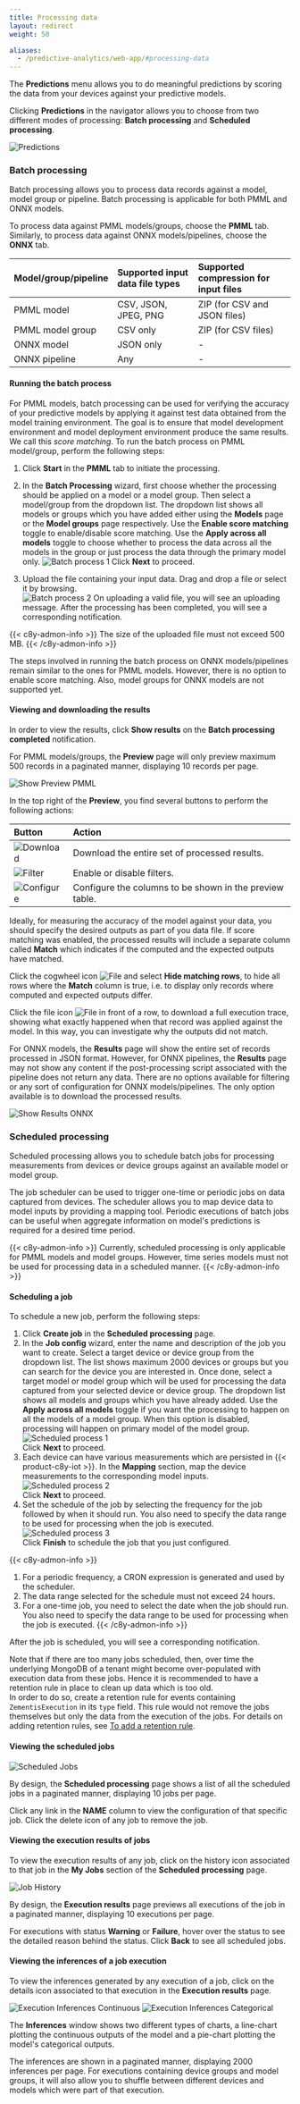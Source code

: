 ```yaml
---
title: Processing data
layout: redirect
weight: 50

aliases:
  - /predictive-analytics/web-app/#processing-data
---
```


The **Predictions** menu allows you to do meaningful predictions by scoring the data from your devices against your predictive models.

Clicking **Predictions** in the navigator allows you to choose from two different modes of processing: **Batch processing** and **Scheduled processing**.

![Predictions](/images/zementis/zementis-predictions.png)

### Batch processing

Batch processing allows you to process data records against a model, model group or pipeline. Batch processing is applicable for both PMML and ONNX models.

To process data against PMML models/groups, choose the **PMML** tab. Similarly, to process data against ONNX models/pipelines, choose the **ONNX** tab.

|Model/group/pipeline|Supported input data file types|Supported compression for input files
|:---|:---|:---|
|PMML model|CSV, JSON, JPEG, PNG|ZIP (for CSV and JSON files)
|PMML model group|CSV only|ZIP (for CSV files)
|ONNX model|JSON only|-
|ONNX pipeline| Any |-

#### Running the batch process

For PMML models, batch processing can be used for verifying the accuracy of your predictive models by applying it against test data obtained from the model training environment. The goal is to ensure that model development environment and model deployment environment produce the same results. We call this *score matching*. To run the batch process on PMML model/group, perform the following steps:

1. Click **Start** in the **PMML** tab to initiate the processing.

2. In the **Batch Processing** wizard, first choose whether the processing should be applied on a model or a model group. Then select a model/group from the dropdown list. The dropdown list shows all models or groups which you have added either using the **Models** page or the **Model groups**
page respectively. Use the **Enable score matching** toggle to enable/disable score matching. Use the **Apply across all models** toggle to choose whether to process the data across all the models in the group or just process the data through the primary model only.
![Batch process 1](/images/zementis/zementis-batch-process1.jpeg)
Click **Next** to proceed. <br>
3. Upload the file containing your input data. Drag and drop a file or select it by browsing. <br>
![Batch process 2](/images/zementis/zementis-batch-process2.jpeg)
On uploading a valid file, you will see an uploading message.
After the processing has been completed, you will see a corresponding notification.

{{< c8y-admon-info >}}
The size of the uploaded file must not exceed 500 MB.
{{< /c8y-admon-info >}}

The steps involved in running the batch process on ONNX models/pipelines remain similar to the ones for PMML models. However, there is no option to enable score matching. Also, model groups for ONNX models are not supported yet.

#### Viewing and downloading the results

In order to view the results, click **Show results** on the **Batch processing completed** notification.

For PMML models/groups, the **Preview** page will only preview maximum 500 records in a paginated manner, displaying 10 records per page.

![Show Preview PMML](/images/zementis/zementis-batch-process-results.png)

In the top right of the **Preview**, you find several buttons to perform the following actions:

|Button|Action
|:---|:---
|![Download](/images/zementis/zementis-download-icon.png)|Download the entire set of processed results.
|![Filter](/images/zementis/zementis-filter-icon.png)|Enable or disable filters.
|![Configure](/images/zementis/zementis-cogwheel-icon.png)|Configure the columns to be shown in the preview table.

Ideally, for measuring the accuracy of the model against your data, you should specify the desired outputs as part of you data file. If score matching was enabled, the processed results will include a separate column called **Match** which indicates if the computed and the expected outputs have matched.

Click the cogwheel icon <img src="/images/zementis/zementis-cogwheel-icon.png" alt="File" style="display:inline-block; margin:0"> and select **Hide matching rows**, to hide all rows where the **Match** column is true, i.e. to display only records where computed and expected outputs differ.

Click the file icon <img src="/images/zementis/zementis-file-icon.png" alt="File" style="display:inline-block; margin:0"> in front of a row, to download a full execution trace, showing what exactly happened when that record was applied against the model. In this way, you can investigate why the outputs did not match.

For ONNX models, the **Results** page will show the entire set of records processed in JSON format. However, for ONNX pipelines, the **Results** page may not show any content if the post-processing script associated with the pipeline does not return any data. There are no options available for filtering or any sort of configuration for ONNX models/pipelines. The only option available is to download the processed results.

![Show Results ONNX](/images/zementis/zementis-batch-process-results-onnx.png)


### Scheduled processing

Scheduled processing allows you to schedule batch jobs for processing measurements from devices or device groups against an available model or model group.

The job scheduler can be used to trigger one-time or periodic jobs on data captured from devices. The scheduler allows you to map device data to model inputs by providing a mapping tool. Periodic executions of batch jobs can be useful when aggregate information on model's predictions is required for a desired time period.

{{< c8y-admon-info >}}
Currently, scheduled processing is only applicable for PMML models and model groups. However, time series models must not be used for processing data in a scheduled manner.
{{< /c8y-admon-info >}}

#### Scheduling a job

To schedule a new job, perform the following steps:

1. Click **Create job** in the **Scheduled processing** page.
2. In the **Job config** wizard, enter the name and description of the job you want to create. Select a target device or device group from the dropdown list. The list shows maximum 2000 devices or groups but you can search for the device you are interested in.
Once done, select a target model or model group which will be used for processing the data captured from your selected device or device group. The dropdown list shows all models and groups which you have already added.
Use the **Apply across all models** toggle if you want the processing to happen on all the models of a model group. When this option is disabled, processing will happen on primary model of the model group.<br>
![Scheduled process 1](/images/zementis/zementis-jobconfig-info.png)
<br>Click **Next** to proceed.
3. Each device can have various measurements which are persisted in {{< product-c8y-iot >}}. In the **Mapping** section, map the device measurements to the corresponding model inputs.<br>
![Scheduled process 2](/images/zementis/zementis-jobconfig-mapping.png)
<br>Click **Next** to proceed.
4. Set the schedule of the job by selecting the frequency for the job followed by when it should run. You also need to specify the data range to be used for processing when the job is executed.
![Scheduled process 3](/images/zementis/zementis-jobconfig-schedule.png)
<br>Click **Finish** to schedule the job that you just configured.

{{< c8y-admon-info >}}
1. For a periodic frequency, a CRON expression is generated and used by the scheduler.
2. The data range selected for the schedule must not exceed 24 hours.
3. For a one-time job, you need to select the date when the job should run. You also need to specify the data range to be used for processing when the job is executed.
{{< /c8y-admon-info >}}

After the job is scheduled, you will see a corresponding notification.

Note that if there are too many jobs scheduled, then, over time the underlying MongoDB of a tenant might become over-populated with execution data from these jobs.
Hence it is recommended to have a retention rule in place to clean up data which is too old.  <br>
In order to do so, create a retention rule for events containing `ZementisExecution` in its `type` field. This rule would not remove the jobs themselves but only the
data from the execution of the jobs.
For details on adding retention rules, see [To add a retention rule](/users-guide/administration/#add-retention-rule).

#### Viewing the scheduled jobs

![Scheduled Jobs](/images/zementis/zementis-scheduled-jobs.png)

By design, the **Scheduled processing** page shows a list of all the scheduled jobs in a paginated manner, displaying 10 jobs per page.

Click any link in the **NAME** column to view the configuration of that specific job. Click the delete icon of any job to remove the job.

#### Viewing the execution results of jobs

To view the execution results of any job, click on the history icon associated to that job in the **My Jobs** section of the **Scheduled processing** page.

![Job History](/images/zementis/zementis-job-execution-history.png)

By design, the **Execution results** page previews all executions of the job in a paginated manner, displaying 10 executions per page.

For executions with status **Warning** or **Failure**, hover over the status to see the detailed reason behind the status. Click **Back** to see all scheduled jobs.

#### Viewing the inferences of a job execution

To view the inferences generated by any execution of a job, click on the details icon associated to that execution in the **Execution results** page.

![Execution Inferences Continuous](/images/zementis/zementis-execution-inferences-continuous.png)
![Execution Inferences Categorical](/images/zementis/zementis-execution-inferences-categorical.png)

The **Inferences** window shows two different types of charts, a line-chart plotting the continuous outputs of the model and a pie-chart plotting the model's categorical outputs.

The inferences are shown in a paginated manner, displaying 2000 inferences per page. For executions containing device groups and model groups, it will also allow you to shuffle between different devices and models which were part of that execution.
